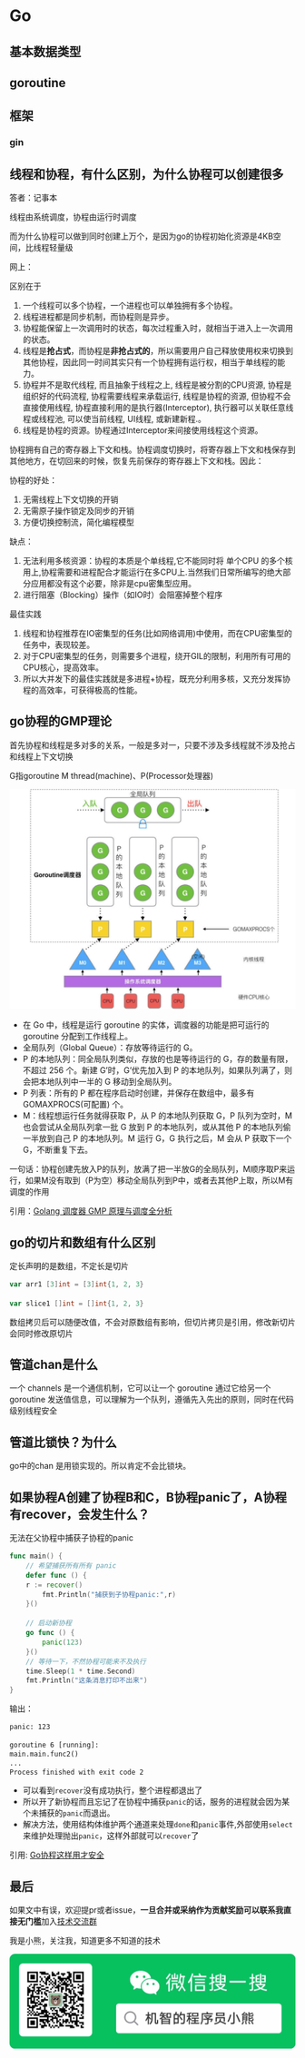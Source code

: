 # Go

## 基本数据类型

## goroutine

## 框架

### gin

## 线程和协程，有什么区别，为什么协程可以创建很多

答者：记事本

线程由系统调度，协程由运行时调度

而为什么协程可以做到同时创建上万个，是因为go的协程初始化资源是4KB空间，比线程轻量级

网上：

区别在于

1. 一个线程可以多个协程，一个进程也可以单独拥有多个协程。
2. 线程进程都是同步机制，而协程则是异步。
3. 协程能保留上一次调用时的状态，每次过程重入时，就相当于进入上一次调用的状态。
4. 线程是**抢占式**，而协程是**非抢占式的**，所以需要用户自己释放使用权来切换到其他协程，因此同一时间其实只有一个协程拥有运行权，相当于单线程的能力。
5. 协程并不是取代线程, 而且抽象于线程之上, 线程是被分割的CPU资源, 协程是组织好的代码流程, 协程需要线程来承载运行, 线程是协程的资源, 但协程不会直接使用线程, 协程直接利用的是执行器\(Interceptor\), 执行器可以关联任意线程或线程池, 可以使当前线程, UI线程, 或新建新程.。
6. 线程是协程的资源。协程通过Interceptor来间接使用线程这个资源。

协程拥有自己的寄存器上下文和栈。协程调度切换时，将寄存器上下文和栈保存到其他地方，在切回来的时候，恢复先前保存的寄存器上下文和栈。因此：

协程的好处：

1. 无需线程上下文切换的开销
2. 无需原子操作锁定及同步的开销
3. 方便切换控制流，简化编程模型

缺点：

1. 无法利用多核资源：协程的本质是个单线程,它不能同时将 单个CPU 的多个核用上,协程需要和进程配合才能运行在多CPU上.当然我们日常所编写的绝大部分应用都没有这个必要，除非是cpu密集型应用。
2. 进行阻塞（Blocking）操作（如IO时）会阻塞掉整个程序

最佳实践

1. 线程和协程推荐在IO密集型的任务\(比如网络调用\)中使用，而在CPU密集型的任务中，表现较差。
2. 对于CPU密集型的任务，则需要多个进程，绕开GIL的限制，利用所有可用的CPU核心，提高效率。
3. 所以大并发下的最佳实践就是多进程+协程，既充分利用多核，又充分发挥协程的高效率，可获得极高的性能。

## go协程的GMP理论

首先协程和线程是多对多的关系，一般是多对一，只要不涉及多线程就不涉及抢占和线程上下文切换

G指goroutine M thread\(machine\)、P\(Processor处理器\)

![](.gitbook/assets/2021-04-15-19-23-20.png)

* 在 Go 中，线程是运行 goroutine 的实体，调度器的功能是把可运行的 goroutine 分配到工作线程上。
* 全局队列（Global Queue）：存放等待运行的 G。
* P 的本地队列：同全局队列类似，存放的也是等待运行的 G，存的数量有限，不超过 256 个。新建 G’时，G’优先加入到 P 的本地队列，如果队列满了，则会把本地队列中一半的 G 移动到全局队列。
* P 列表：所有的 P 都在程序启动时创建，并保存在数组中，最多有 GOMAXPROCS\(可配置\) 个。
* M：线程想运行任务就得获取 P，从 P 的本地队列获取 G，P 队列为空时，M 也会尝试从全局队列拿一批 G 放到 P 的本地队列，或从其他 P 的本地队列偷一半放到自己 P 的本地队列。M 运行 G，G 执行之后，M 会从 P 获取下一个 G，不断重复下去。

一句话：协程创建先放入P的队列，放满了把一半放G的全局队列，M顺序取P来运行，如果M没有取到（P为空）移动全局队列到P中，或者去其他P上取，所以M有调度的作用

引用：[Golang 调度器 GMP 原理与调度全分析](https://learnku.com/articles/41728)

## go的切片和数组有什么区别

定长声明的是数组，不定长是切片

```go
var arr1 [3]int = [3]int{1, 2, 3}

var slice1 []int = []int{1, 2, 3}
```

数组拷贝后可以随便改值，不会对原数组有影响，但切片拷贝是引用，修改新切片会同时修改原切片

## 管道chan是什么

一个 channels 是一个通信机制，它可以让一个 goroutine 通过它给另一个 goroutine 发送值信息，可以理解为一个队列，遵循先入先出的原则，同时在代码级别线程安全

## 管道比锁快？为什么

go中的chan 是用锁实现的。所以肯定不会比锁块。

## 如果协程A创建了协程B和C，B协程panic了，A协程有recover，会发生什么？

无法在父协程中捕获子协程的panic

```go
func main() {
    // 希望捕获所有所有 panic
    defer func () {
    r := recover()
        fmt.Println("捕获到子协程panic:",r)
    }()

    // 启动新协程
    go func () {
        panic(123)
    }()
    // 等待一下，不然协程可能来不及执行
    time.Sleep(1 * time.Second)
    fmt.Println("这条消息打印不出来")
}
```

输出：

```text
panic: 123

goroutine 6 [running]:
main.main.func2()
...
Process finished with exit code 2
```

* 可以看到`recover`没有成功执行，整个进程都退出了
* 所以开了新协程而且忘记了在协程中捕获`panic`的话，服务的进程就会因为某个未捕获的`panic`而退出。
* 解决方法，使用结构体维护两个通道来处理`done`和`panic`事件,外部使用`select`来维护处理抛出`panic`，这样外部就可以`recover`了

引用: [Go协程这样用才安全](https://zhuanlan.zhihu.com/p/146472834)

## 最后

如果文中有误，欢迎提pr或者issue，**一旦合并或采纳作为贡献奖励可以联系我直接无门槛**加入[技术交流群](https://mp.weixin.qq.com/s/ErQFjJbIsMVGjIRWbQCD1Q)

我是小熊，关注我，知道更多不知道的技术

![](.gitbook/assets/2021-03-17-19-57-33.png)

